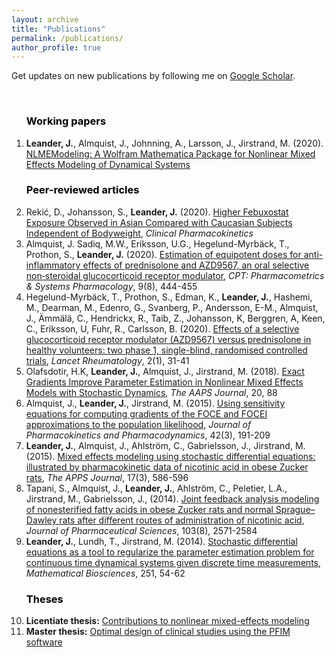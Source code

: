 ```yaml
---
layout: archive
title: "Publications"
permalink: /publications/
author_profile: true
---
```

Get updates on new publications by following me on <a href="https://scholar.google.com/citations?user=ZlpcYPwAAAAJ&hl=en">Google Scholar</a>. 

<ol>
<br>

<b><font color="black"><h3>Working papers</h3></font></b>
<li><b>Leander, J.</b>, Almquist, J., Johnning, A., Larsson, J., Jirstrand, M. (2020). <a href="https://arxiv.org/abs/2011.06879">NLMEModeling: A Wolfram Mathematica Package for Nonlinear Mixed Effects Modeling of Dynamical Systems</a>

<b><font color="black"><h3>Peer-reviewed articles</h3></font></b>
<li>Rekić, D., Johansson, S., <b>Leander, J.</b> (2020). <a href="https://doi.org/10.1007/s40262-020-00943-6">Higher Febuxostat Exposure Observed in Asian Compared with Caucasian Subjects Independent of Bodyweight</a>, <i>Clinical Pharmacokinetics</i><br>  
<li>Almquist, J. Sadiq, M.W., Eriksson, U.G., Hegelund-Myrbäck, T., Prothon, S., <b>Leander, J.</b> (2020). <a href="https://doi.org/10.1002/psp4.12536">Estimation of equipotent doses for anti-inflammatory effects of prednisolone and AZD9567, an oral selective non‐steroidal glucocorticoid receptor modulator</a>, <i>CPT: Pharmacometrics & Systems Pharmacology</i>, 9(8), 444-455<br>  
<li>Hegelund-Myrbäck, T., Prothon, S., Edman, K., <b>Leander, J.</b>, Hashemi, M., Dearman, M., Edenro, G., Svanberg, P., Andersson, E-M., Almquist, J., Ämmälä, C., Hendrickx, R., Taib, Z., Johansson, K, Berggren, A, Keen, C., Eriksson, U, Fuhr, R., Carlsson, B. (2020). <a href="https://doi.org/10.1016/S2665-9913(19)30103-1">Effects of a selective glucocorticoid receptor modulator (AZD9567) versus prednisolone in healthy volunteers: two phase 1, single-blind, randomised controlled trials</a>, <i>Lancet Rheumatology</i>, 2(1), 31-41<br>  
<li>Olafsdotir, H.K, <b>Leander, J.</b>, Almquist, J., Jirstrand, M. (2018). <a href="https://doi.org/10.1208/s12248-018-0232-7">Exact Gradients Improve Parameter Estimation in Nonlinear Mixed Effects Models with Stochastic Dynamics</a>, <i>The AAPS Journal</i>, 20, 88<br>  
<li>Almquist, J., <b>Leander, J.</b>, Jirstrand, M. (2015). <a href="https://doi.org/10.1007/s10928-015-9409-1">Using sensitivity equations for computing gradients of the FOCE and FOCEI approximations to the population likelihood</a>, <i>Journal of Pharmacokinetics and Pharmacodynamics</i>, 42(3), 191-209<br>  
<li><b>Leander, J.</b>, Almquist, J., Ahlström, C., Gabrielsson, J., Jirstrand, M. (2015). <a href="https://doi.org/10.1208/s12248-015-9718-8">Mixed effects modeling using stochastic differential equations: illustrated by pharmacokinetic data of nicotinic acid in obese Zucker rats</a>, <i>The APPS Journal</i>, 17(3), 586-596<br>  
<li>Tapani, S., Almquist, J., <b>Leander, J.</b>, Ahlström, C., Peletier, L.A., Jirstrand, M., Gabrielsson, J.,  (2014). <a href="https://doi.org/10.1002/jps.24077">Joint feedback analysis modeling of nonesterified fatty acids in obese Zucker rats and normal Sprague–Dawley rats after different routes of administration of nicotinic acid</a>, <i>Journal of Pharmaceutical Sciences</i>, 103(8), 2571-2584<br>  
<li><b>Leander, J.</b>, Lundh, T., Jirstrand, M. (2014). <a href="https://doi.org/10.1208/s12248-015-9718-8">Stochastic differential equations as a tool to regularize the parameter estimation problem for continuous time dynamical systems given discrete time measurements</a>, <i>Mathematical Biosciences</i>, 251, 54-62<br>  

<b><font color="black"><h3>Theses</h3></font></b>
<li><b>Licentiate thesis:</b> <a href="http://publications.lib.chalmers.se/records/fulltext/200981/200981.pdf">Contributions to nonlinear mixed-effects modeling</a> <br>
<li><b>Master thesis:</b> <a href="https://odr.chalmers.se/bitstream/20.500.12380/159989/1/159989.pdf">Optimal design of clinical studies using the PFIM software</a> <br>
